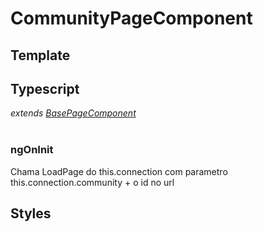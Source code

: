 # CommunityPageComponent

## Template

## Typescript
*extends [BasePageComponent](/Docs/src/app/components/pages/BasePageComponent.md)*<br><br>

### ngOnInit
Chama LoadPage do this.connection com parametro this.connection.community + o id no url 
## Styles